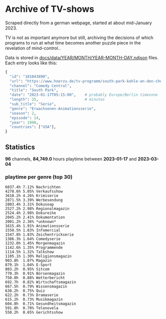 # Archive of TV-shows

Scraped directly from a german webpage, started at about mid-January 2023.

TV is not as important anymore but still, archiving the decisions of which programs to run at what time
becomes another puzzle piece in the revelation of mind-control.. 

Data is stored in [docs/data/YEAR/MONTH/YEAR-MONTH-DAY.ndjson](docs/data/) files. 
Each entry looks like this:

```python
{
  "id": "181043890", 
  "url": "https://www.hoerzu.de/tv-programm/south-park-kohle-an-den-chefkoch/bid_181043890/", 
  "channel": "Comedy Central", 
  "title": "South Park", 
  "date": "2023-01-17T05:15:00",    # probably Europe/Berlin timezone 
  "length": 25,                     # minutes 
  "sub_title": "Serie", 
  "genre": "Erwachsenen-Animationsserie", 
  "season": 2, 
  "episode": 14, 
  "year": 1998, 
  "countries": ["USA"],
}
```

## Statistics

**96** channels, **84,749.0** hours playtime between **2023-01-17** and **2023-03-04**


### playtime per genre (top 30)

    6037.4h 7.12% Nachrichten
    4278.6h 5.05% Verkaufsshow
    3610.2h 4.26% Krimiserie
    2871.5h 3.39% Werbesendung
    2803.4h 3.31% Dokusoap
    2527.2h 2.98% Regionalmagazin
    2524.4h 2.98% Dokureihe
    2045.2h 2.41% Dokumentation
    2001.2h 2.36% *unknown*
    1615.4h 1.91% Animationsserie
    1550.5h 1.83% Infomercial
    1547.8h 1.83% Zeichentrickserie
    1386.3h 1.64% Comedyserie
    1232.0h 1.45% Morgenmagazin
    1142.6h 1.35% Programmende
    1114.5h 1.32% Talkshow
    1105.1h 1.30% Religionsmagazin
    903.8h  1.07% Magazin
    879.1h  1.04% E-Sport
    803.2h  0.95% Sitcom
    770.3h  0.91% Börsenmagazin
    750.0h  0.88% Wetterbericht
    692.7h  0.82% Wirtschaftsmagazin
    667.5h  0.79% Wissensmagazin
    638.2h  0.75% Quiz
    622.2h  0.73% Dramaserie
    615.2h  0.73% Musikmagazin
    604.8h  0.71% Gesundheitsmagazin
    591.8h  0.70% Telenovela
    550.2h  0.65% Gerichtsshow
